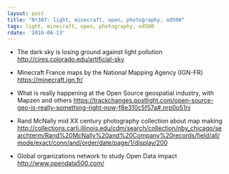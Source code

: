 ```yaml
---
layout: post
title: "Nº387: light, minecraft, open, photography, od500"
tags: light, minecraft, open, photography, od500
rdate: '2016-06-13'
---
```


* The dark sky is losing ground against light pollution
  http://cires.colorado.edu/artificial-sky

* Minecraft France maps by the National Mapping Agency (IGN-FR)
  https://minecraft.ign.fr/

* What is really happening at the Open Source geospatial industry, with Mapzen and others
  https://trackchanges.postlight.com/open-source-geo-is-really-something-right-now-f8e310c5f57a#.nrp0o51ni

* Rand McNally mid XX century photography collection about map making
  http://collections.carli.illinois.edu/cdm/search/collection/nby_chicago/searchterm/Rand%20McNally%20and%20Company%20records/field/all/mode/exact/conn/and/order/date/page/1/display/200

* Global organizations network to study Open Data impact
  http://www.opendata500.com/


